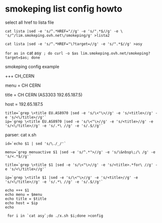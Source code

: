 # smokeping list config howto

select all href to lista file

`cat lista |sed -e 's/^.*HREF="//g' -e 's/".*$//g' -e \
's/^/lim.smokeping.ovh.net\/smokeping/g' >lista2`



`cat lista |sed -e 's/^.*HREF="\?target=//g' -e 's/".*$//g' >asy`

`for as in `cat asy` ; do curl -o $as lim.smokeping.ovh.net/smokeping?target=$as; done`

smokeping config example
  
+++ CH_CERN

menu = CH CERN

title = CH CERN (AS3303 192.65.187.5)

host =  192.65.187.5

```
title=`grep \<title EU.AS8970 |sed -e 's/\<"\>//g' -e 's/<title>//g' -e 's/<\/title>//g'`
ip=`grep \<title EU.AS8970 |sed -e 's/\<"\>//g' -e 's/<title>//g' -e 's/<\/title>//g' -e 's/.*\ //g' -e 's/.$//g'`
```
parser:
 cat x.sh
```
id=`echo $1 | sed 's/\./_/'`

menu=`grep menuactive $1 |sed -e 's/^.*">//g' -e 's/\&nbsp\;/\ /g' -e 's/<.*$//g'`

title=`grep \<title $1 |sed -e 's/\<"\>//g' -e 's/<title>.*for\ //g' -e 's/<\/title>//g'`

ip=`grep \<title $1 |sed -e 's/\<"\>//g' -e 's/<title>//g' -e 's/<\/title>//g' -e 's/.*\ //g' -e 's/.$//g'`

echo +++ $1
echo menu = $menu
echo title = $title
echo host = $ip
echo
```

 
 
 ``` for i in `cat asy`;do ./x.sh $i;done >config```

  
